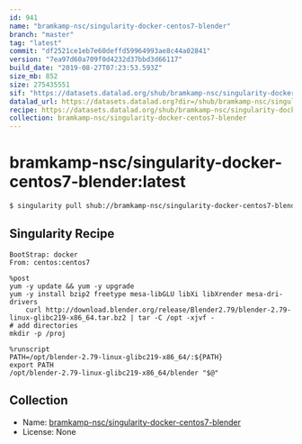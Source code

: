 ```yaml
---
id: 941
name: "bramkamp-nsc/singularity-docker-centos7-blender"
branch: "master"
tag: "latest"
commit: "df2521ce1eb7e60deffd59964993ae8c44a02841"
version: "7ea97d60a709f0d4232d37bbd3d66117"
build_date: "2019-08-27T07:23:53.593Z"
size_mb: 852
size: 275435551
sif: "https://datasets.datalad.org/shub/bramkamp-nsc/singularity-docker-centos7-blender/latest/2019-08-27-df2521ce-7ea97d60/7ea97d60a709f0d4232d37bbd3d66117.simg"
datalad_url: https://datasets.datalad.org?dir=/shub/bramkamp-nsc/singularity-docker-centos7-blender/latest/2019-08-27-df2521ce-7ea97d60/
recipe: https://datasets.datalad.org/shub/bramkamp-nsc/singularity-docker-centos7-blender/latest/2019-08-27-df2521ce-7ea97d60/Singularity
collection: bramkamp-nsc/singularity-docker-centos7-blender
---
```


# bramkamp-nsc/singularity-docker-centos7-blender:latest

```bash
$ singularity pull shub://bramkamp-nsc/singularity-docker-centos7-blender:latest
```

## Singularity Recipe

```singularity
BootStrap: docker
From: centos:centos7

%post
yum -y update && yum -y upgrade
yum -y install bzip2 freetype mesa-libGLU libXi libXrender mesa-dri-drivers
    curl http://download.blender.org/release/Blender2.79/blender-2.79-linux-glibc219-x86_64.tar.bz2 | tar -C /opt -xjvf -
# add directories
mkdir -p /proj

%runscript
PATH=/opt/blender-2.79-linux-glibc219-x86_64/:${PATH}
export PATH
/opt/blender-2.79-linux-glibc219-x86_64/blender "$@"
```

## Collection

 - Name: [bramkamp-nsc/singularity-docker-centos7-blender](https://github.com/bramkamp-nsc/singularity-docker-centos7-blender)
 - License: None

